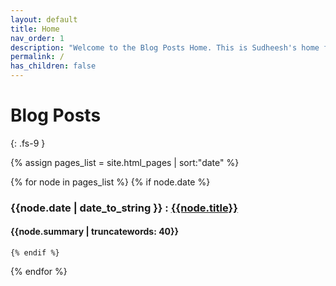 ```yaml
---
layout: default
title: Home
nav_order: 1
description: "Welcome to the Blog Posts Home. This is Sudheesh's home for research work."
permalink: /
has_children: false
---
```


# Blog Posts
{: .fs-9 }

{% assign pages_list = site.html_pages | sort:"date" %}

{% for node in pages_list %}
	{% if node.date %}
### {{node.date | date_to_string }} : [{{node.title}}]({{node.url}})
#### {{node.summary | truncatewords: 40}}
	{% endif %}
{% endfor %}

